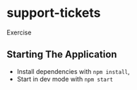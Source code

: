 # support-tickets
Exercise

## Starting The Application
- Install dependencies with `npm install`,
- Start in dev mode with `npm start`

